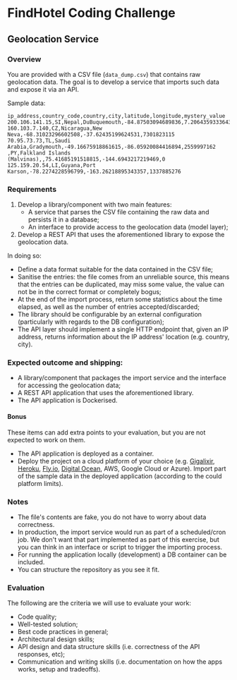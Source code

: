 # FindHotel Coding Challenge

## Geolocation Service

### Overview

You are provided with a CSV file (`data_dump.csv`) that contains raw geolocation data. The goal is to develop a service that imports such data and expose it via an API.

Sample data:

```
ip_address,country_code,country,city,latitude,longitude,mystery_value
200.106.141.15,SI,Nepal,DuBuquemouth,-84.87503094689836,7.206435933364332,7823011346
160.103.7.140,CZ,Nicaragua,New Neva,-68.31023296602508,-37.62435199624531,7301823115
70.95.73.73,TL,Saudi Arabia,Gradymouth,-49.16675918861615,-86.05920084416894,2559997162
,PY,Falkland Islands (Malvinas),,75.41685191518815,-144.6943217219469,0
125.159.20.54,LI,Guyana,Port Karson,-78.2274228596799,-163.26218895343357,1337885276
```

### Requirements

1. Develop a library/component with two main features:
   - A service that parses the CSV file containing the raw data and persists it in a database;
   - An interface to provide access to the geolocation data (model layer);
1. Develop a REST API that uses the aforementioned library to expose the geolocation data.

In doing so:

- Define a data format suitable for the data contained in the CSV file;
- Sanitise the entries: the file comes from an unreliable source, this means that the entries can be duplicated, may miss some value, the value can not be in the correct format or completely bogus;
- At the end of the import process, return some statistics about the time elapsed, as well as the number of entries accepted/discarded;
- The library should be configurable by an external configuration (particularly with regards to the DB configuration);
- The API layer should implement a single HTTP endpoint that, given an IP address, returns information about the IP address' location (e.g. country, city).

### Expected outcome and shipping:

- A library/component that packages the import service and the interface for accessing the geolocation data;
- A REST API application that uses the aforementioned library.
- The API application is Dockerised.

#### Bonus

These items can add extra points to your evaluation, but you are not expected to work on them.

- The API application is deployed as a container.
- Deploy the project on a cloud platform of your choice (e.g. [Gigalixir](https://www.gigalixir.com/), [Heroku](https://www.heroku.com/), [Fly.io](https://fly.io/), [Digital Ocean](https://www.digitalocean.com/), AWS, Google Cloud or Azure). Import part of the sample data in the deployed application (according to the could platform limits).

### Notes

- The file's contents are fake, you do not have to worry about data correctness.
- In production, the import service would run as part of a scheduled/cron job. We don't want that part implemented as part of this exercise, but you can think in an interface or script to trigger the importing process.
- For running the application locally (development) a DB container can be included.
- You can structure the repository as you see it fit.

### Evaluation

The following are the criteria we will use to evaluate your work:

- Code quality;
- Well-tested solution;
- Best code practices in general;
- Architectural design skills;
- API design and data structure skills (i.e. correctness of the API responses, etc);
- Communication and writing skills (i.e. documentation on how the apps works, setup and tradeoffs).
